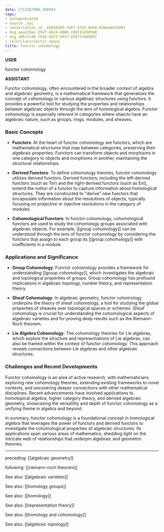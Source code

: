 ```yaml
---
date: 1712267900.380444
tags:
- autogenerated
- source__oai
- conversation_id__eb849393-cb8f-4743-9ed4-82beebd15003
- msg_aaa226ac-25ef-4b24-8880-19d215d58560
- msg_a867ccd6-f910-4a73-943f-e567fc6b995f
- colorclass/vector-space
title: functor cohomology
---
```


**USER**

functor cohomology


**ASSISTANT**

Functor cohomology, often encountered in the broader context of algebra and algebraic geometry, is a mathematical framework that generalizes the concept of cohomology to various algebraic structures using functors. It provides a powerful tool for studying the properties and relationships between algebraic objects through the lens of homological algebra. Functor cohomology is especially relevant in categories where objects have an algebraic nature, such as groups, rings, modules, and sheaves.

### Basic Concepts

- **Functors**: At the heart of functor cohomology are functors, which are mathematical structures that map between categories, preserving their algebraic properties. Functors can transform objects and morphisms in one category to objects and morphisms in another, maintaining the structural relationships.

- **Derived Functors**: To define cohomology theories, functor cohomology utilizes derived functors. Derived functors, including the left-derived functors (such as Tor) and the right-derived functors (such as Ext), extend the notion of a functor to capture information about homological structures. They are constructed to "derive" new functors that encapsulate information about the resolutions of objects, typically focusing on projective or injective resolutions in the category of modules.

- **Cohomological Functors**: In functor cohomology, cohomological functors are used to study the cohomology groups associated with algebraic objects. For example, [[group cohomology]] can be understood through the lens of functor cohomology by considering the functors that assign to each group its [[group cohomology]] with coefficients in a module.

### Applications and Significance

- **Group Cohomology**: Functor cohomology provides a framework for understanding [[group cohomology]], which investigates the algebraic and topological properties of groups. Group cohomology has profound implications in algebraic topology, number theory, and representation theory.

- **Sheaf Cohomology**: In algebraic geometry, functor cohomology underpins the theory of sheaf cohomology, a tool for studying the global properties of sheaves over topological spaces or schemes. Sheaf cohomology is crucial for understanding the cohomological aspects of algebraic varieties and for proving deep results such as the Riemann-Roch theorem.

- **Lie Algebra Cohomology**: The cohomology theories for Lie algebras, which explore the structure and representations of Lie algebras, can also be framed within the context of functor cohomology. This approach reveals connections between Lie algebras and other algebraic structures.

### Challenges and Recent Developments

Functor cohomology is an area of active research, with mathematicians exploring new cohomology theories, extending existing frameworks to novel contexts, and uncovering deeper connections with other mathematical disciplines. Recent advancements have involved applications to homotopical algebra, higher category theory, and derived algebraic geometry, showcasing the versatility and depth of functor cohomology as a unifying theme in algebra and beyond.

In summary, functor cohomology is a foundational concept in homological algebra that leverages the power of functors and derived functors to investigate the cohomological properties of algebraic structures. Its applications span various areas of mathematics, shedding light on the intricate web of relationships that underpin algebraic and geometric theories.


---

preceding: [[algebraic geometry]]  


following: [[riemann-roch theorem]]

See also: [[algebraic varieties]]


See also: [[homology groups]]


See also: [[homology]]


See also: [[representation theory]]


See also: [[homology and cohomology]]


See also: [[algebraic topology]]